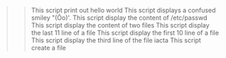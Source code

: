 >>This script print out hello world
>>This script displays a confused smiley "(Ôo)'.
>>This script display the content of /etc/passwd
>>This script display the content of two files
>>This script display the last 11 line of a file
>>This script display the first 10 line of a file
>>This script display the third line of the file iacta
>>This script create a file
